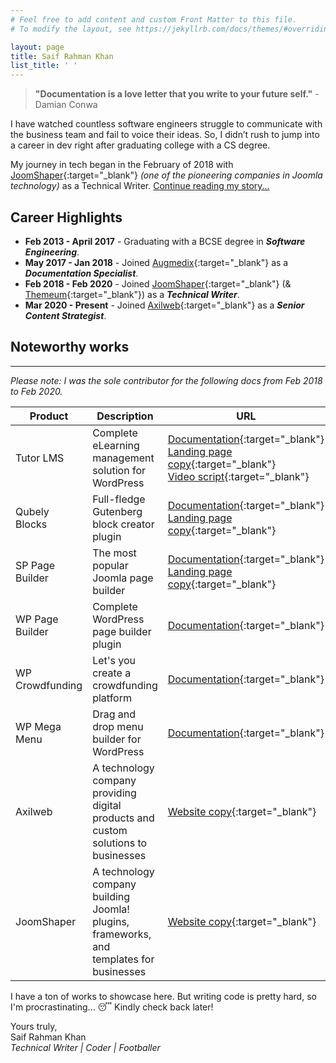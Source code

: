 ```yaml
---
# Feel free to add content and custom Front Matter to this file.
# To modify the layout, see https://jekyllrb.com/docs/themes/#overriding-theme-defaults

layout: page
title: Saif Rahman Khan
list_title: ' '
---
```


>**"Documentation is a love letter that you write to your future self."** - Damian Conwa 

I have watched countless software engineers struggle to communicate with the business team and fail to voice their ideas. So, I didn’t rush to jump into a career in dev right after graduating college with a CS degree.   

My journey in tech began in the February of 2018 with [JoomShaper](https://www.joomshaper.com/){:target="_blank"} *(one of the pioneering companies in Joomla technology)* as a Technical Writer. [Continue reading my story...](/about) 

## Career Highlights
- **Feb 2013 - April 2017** - Graduating with a BCSE degree in ***Software Engineering***. 
- **May 2017 - Jan 2018** - Joined [Augmedix](https://augmedix.com/){:target="_blank"} as a ***Documentation Specialist***.  
- **Feb 2018 - Feb 2020** - Joined [JoomShaper](https://www.joomshaper.com/){:target="_blank"} (& [Themeum](https://www.themeum.com/){:target="_blank"}) as a ***Technical Writer***.
- **Mar 2020 - Present** - Joined [Axilweb](https://www.axilweb.com/){:target="_blank"} as a ***Senior Content Strategist***.

## Noteworthy works 
---

*Please note: I was the sole contributor for the following docs from Feb 2018 to Feb 2020.*  

| Product  | Description | URL | 
| ------------- | ------------- | ------------- |
| Tutor LMS  | Complete eLearning management solution for WordPress | [Documentation](https://docs.themeum.com/tutor-lms/){:target="_blank"}<br>[Landing page copy](https://web.archive.org/web/20200424102159/https://www.themeum.com/product/tutor-lms/){:target="_blank"}<br>[Video script](https://www.youtube.com/watch?v=yGDwk4z9EEg){:target="_blank"}  |
| Qubely Blocks  | Full-fledge Gutenberg block creator plugin  | [Documentation](https://docs.themeum.com/qubely/){:target="_blank"} <br> [Landing page copy](https://web.archive.org/web/20200303182150/https://www.themeum.com/product/qubely/){:target="_blank"} |
| SP Page Builder  | The most popular Joomla page builder  | [Documentation](https://www.joomshaper.com/documentation/sp-page-builder/sp-page-builder-3/){:target="_blank"} <br> [Landing page copy](https://web.archive.org/web/20200301002459/https://www.joomshaper.com/page-builder){:target="_blank"}  |
| WP Page Builder  | Complete WordPress page builder plugin  | [Documentation](https://docs.themeum.com/wp-pagebuilder/){:target="_blank"}  | 
| WP Crowdfunding  | Let's you create a crowdfunding platform  | [Documentation](https://docs.themeum.com/wp-crowdfunding/){:target="_blank"}  |
| WP Mega Menu  | Drag and drop menu builder for WordPress  | [Documentation](https://docs.themeum.com/wp-megamenu/){:target="_blank"}  |
| Axilweb | A technology company providing digital products and custom solutions to businesses  | [Website copy](https://axilweb.com/){:target="_blank"}  |
| JoomShaper | A technology company building Joomla! plugins, frameworks, and templates for businesses  | [Website copy](https://web.archive.org/web/20200223145033/https://www.joomshaper.com/){:target="_blank"}  |


I have a ton of works to showcase here. But writing code is pretty hard, so I'm procrastinating... 😴 Kindly check back later! 

Yours truly,  
Saif Rahman Khan  
*Technical Writer | Coder | Footballer*
